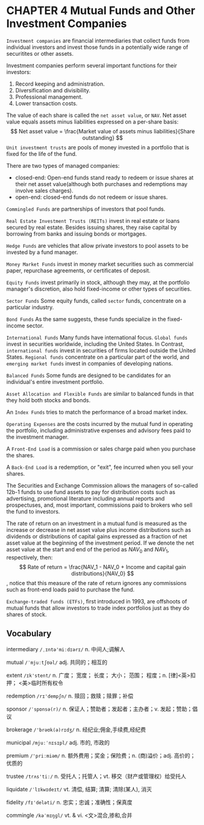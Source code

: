 # CHAPTER 4 Mutual Funds and Other Investment Companies

`Investment companies` are financial intermediaries that collect funds from individual investors and invest those funds in a potentially wide range of securitites or other assets.

Investment companies perform several important functions for their investors:

1. Record keeping and administration.
2. Diversification and divisibility.
3. Professional management.
4. Lower transaction costs.

The value of each share is called the `net asset value`, or `NAV`. Net asset value equals assets minus liabilities expressed on a per-share basis:
$$
Net asset value = \frac{Market value of assets minus liabilities}{Share outstanding}
$$
`Unit investment trusts` are pools of money invested in a portfolio that is fixed for the life of the fund.

There are two types of managed companies: 

- closed-end: Open-end funds stand ready to redeem or issue shares at their net asset value(although both purchases and redemptions may involve sales charges).
- open-end: closed-end funds do not redeem or issue shares.

`Commingled Funds` are partnerships of investors that pool funds.

`Real Estate Investment Trusts (REITs)` invest in real estate or loans secured by real estate. Besides issuing shares, they raise capital by borrowing from banks and issuing bonds or mortgages.

`Hedge Funds` are vehicles that allow private investors to pool assets to be invested by a fund manager.

`Money Market Funds` invest in money market securities such as commercial paper, repurchase agreements, or certificates of deposit.

`Equity Funds` invest primarily in stock, although they may, at the portfolio manager's discretion, also hold fixed-income or other types of securities.

`Sector Funds` Some equity funds, called `sector` funds, concentrate on a particular industry.

`Bond Funds` As the same suggests, these funds specialize in the fixed-income sector.

`International Funds` Many funds have international focus. `Global funds` invest in securities worldwide, including the United States. In Contrast, `international funds` invest in securities of firms located outside the United States. `Regional funds` concentrate on a particular part of the world, and `emerging market funds` invest in companies of developing nations.

`Balanced Funds` Some funds are designed to be candidates for an individual's entire investment portfolio.

`Asset Allocation and Flexible Funds` are similar to balanced funds in that they hold both stocks and bonds.

An `Index Funds` tries to match the performance of a broad market index.

`Operating Expenses` are the costs incurred by the mutual fund in operating the portfolio, including administrative expenses and advisory fees paid to the investment manager.

A `Front-End Load` is a commission or sales charge paid when you purchase the shares.

A `Back-End Load` is a redemption, or "exit", fee incurred when you sell your shares.

The Securities and Exchange Commission allows the managers of so-called 12b-1 funds to use fund assets to pay for distribution costs such as advertising, promotional literature including annual reports and prospectuses, and, most important, commissions paid to brokers who sell the fund to investors.

The rate of return on an investment in a mutual fund is measured as the increase or decrease in net asset value plus income distributions such as dividends or distributions of capital gains expressed as a fraction of net asset value at the beginning of the investment period. If we denote the net asset value at the start and end of the period as $NAV_0$ and $NAV_1$, respectively, then:
$$
Rate of return = \frac{NAV_1 - NAV_0 + Income and capital gain distributions}{NAV_0}
$$
, notice that this measure of the rate of return ignores any commissions such as front-end loads paid to purchase the fund.

`Exchange-traded funds (ETFs)`, first introduced in 1993, are offshoots of mutual funds that allow investors to trade index portfolios just as they do shares of stock.



## Vocabulary

intermediary `/ˌɪntə'miːdɪərɪ/` n. 中间人;调解人

mutual `/ˈmjuːtʃʊəl/` adj. 共同的；相互的

extent `/ɪk'stent/` n. 广度； 宽度； 长度； 大小； 范围； 程度；n. [律]<英>扣押； <美>临时所有权令

redemption `/rɪ'dempʃn/` n. 赎回；救赎；赎罪；补偿

sponsor `/ˈspɒnsə(r)/` n. 保证人；赞助者；发起者；主办者；v. 发起；赞助；倡议

brokerage `/'brəʊk(ə)rɪdʒ/` n. 经纪业;佣金,手续费,经纪费

municipal `/mjuːˈnɪsɪpl/` adj. 市的, 市政的

premium `/'priːmiəm/` n. 额外费用；奖金；保险费；n. (商)溢价；adj. 高价的；优质的

trustee `/trʌs'tiː/` n. 受托人；托管人；vt. 移交（财产或管理权）给受托人

liquidate `/ˈlɪkwɪdeɪt/` vt. 清偿, 结算; 清算; 清除(某人), 消灭

fidelity `/fɪ'deləti/` n. 忠实；忠诚；准确性；保真度

commingle `/kəˈmɪŋɡl/` vt. & vi. <文>混合,掺和,合并

